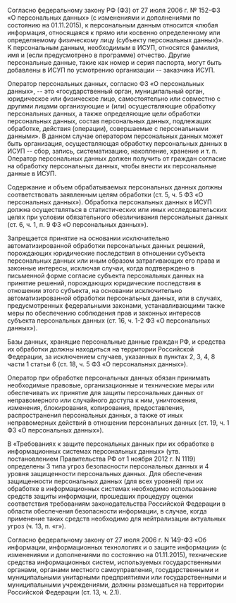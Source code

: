 Согласно федеральному закону РФ (ФЗ) от 27 июля 2006 г. № 152-ФЗ «О персональных данных» (с изменениями и дополнениями по состоянию на 01.11.2015), к персональным данным относится «любая информация, относящаяся к прямо или косвенно определенному или определяемому физическому лицу (субъекту персональных данных)». К персональным данным, необходимым в ИСУП, относятся фамилия, имя и (если предусмотрено в программе) отчество. Другие персональные данные, такие как номер и серия паспорта, могут быть добавлены в ИСУП по усмотрению организации -- заказчика ИСУП.

Оператор персональных данных, согласно ФЗ «О персональных данных», -- это «государственный орган, муниципальный орган, юридическое или физическое лицо, самостоятельно или совместно с другими лицами организующие и (или) осуществляющие обработку персональных данных, а также определяющие цели обработки персональных данных, состав персональных данных, подлежащих обработке, действия (операции), совершаемые с персональными данными». В данном случае оператором персональных данных может быть организация, осуществляющая обработку персональных данных в ИСУП -- сбор, запись, систематизацию, накопление, хранение и т. п. Оператор персональных данных должен получить от граждан согласие на обработку персональных данных, чтобы внести их персональные данные в ИСУП.

Содержание и объем обрабатываемых персональных данных должны соответствовать заявленным целям обработки (ст. 5, ч. 5 ФЗ «О персональных данных»). Обработка персональных данных в ИСУП должна осуществляться в статистических или иных исследовательских целях при условии обязательного обезличивания персональных данных (ст. 6, ч. 1, п. 9 ФЗ «О персональных данных»).

Запрещается принятие на основании исключительно автоматизированной обработки персональных данных решений, порождающих юридические последствия в отношении субъекта персональных данных или иным образом затрагивающих его права и законные интересы, исключая случаи, когда подтверждено в письменной форме согласие субъекта персональных данных на принятие решений, порождающих юридические последствия в отношении этого субъекта, на основании исключительно автоматизированной обработки персональных данных, или в случаях, предусмотренных федеральными законами, устанавливающими также меры по обеспечению соблюдения прав и законных интересов субъекта персональных данных (ст. 16, ч. 1-2 ФЗ «О персональных данных»).

Базы данных, хранящие персональные данные граждан РФ, и средства их обработки должны находиться на территории Российской Федерации, за исключением случаев, указанных в пунктах 2, 3, 4, 8 части 1 статьи 6 (ст. 18, ч. 5 ФЗ «О персональных данных»).

Оператор при обработке персональных данных обязан принимать необходимые правовые, организационные и технические меры или обеспечивать их принятие для защиты персональных данных от неправомерного или случайного доступа к ним, уничтожения, изменения, блокирования, копирования, предоставления, распространения персональных данных, а также от иных неправомерных действий в отношении персональных данных (ст. 19, ч. 1 ФЗ «О персональных данных»).

В «Требованиях к защите персональных данных при их обработке в информационных системах персональных данных» (утв. постановлением Правительства РФ от 1 ноября 2012 г. N 1119) определены 3 типа угроз безопасности персональных данных и 4 уровня защищенности персональных данных. Для обеспечения защищенности персональных данных (для всех уровней) при их обработке в информационных системах необходимо использование средств защиты информации, прошедших процедуру оценки соответствия требованиям законодательства Российской Федерации в области обеспечения безопасности информации, в случае, когда применение таких средств необходимо для нейтрализации актуальных угроз (ч. 13, п. «г»).

Согласно федеральному закону от 27 июля 2006 г. N 149-ФЗ «Об информации, информационных технологиях и о защите информации» (с изменениями и дополнениями по состоянию на 01.11.2015), технические средства информационных систем, используемых государственными органами, органами местного самоуправления, государственными и муниципальными унитарными предприятиями или государственными и муниципальными учреждениями, должны размещаться на территории Российской Федерации (ст. 13, ч. 2.1).
